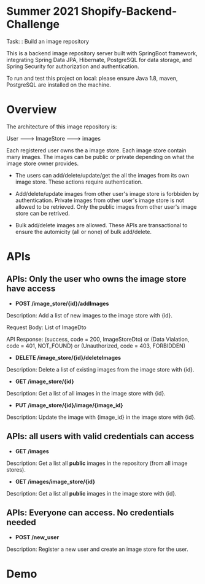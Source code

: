 # Summer 2021 Shopify-Backend-Challenge

Task: : Build an image repository

This is a backend image repository server built with SpringBoot framework, integrating Spring Data JPA, Hibernate, PostgreSQL for data storage, and Spring Security for authorization and authentication.

To run and test this project on local: please ensure Java 1.8, maven, PostgreSQL are installed on the machine.

# Overview

The architecture of this image repository is:

User ---> ImageStore ---> images

Each registered user owns the a image store. Each image store contain many images. The images can be public or private depending on what the image store owner provides.

* The users can add/delete/update/get the all the images from its own image store. These actions require authentication.

* Add/delete/update images from other user's image store is forbbiden by authentication. 
Private images from other user's image store is not allowed to be retrieved. Only the public images from other user's image store can be retrived.

* Bulk add/delete images are allowed. These APIs are transactional to ensure the automicity (all or none) of bulk add/delete.


# APIs

<h2>APIs: Only the user who owns the image store have access</h2>

- **POST   /image_store/{id}/addImages**

Description: Add a list of new images to the image store with {id}. 

Request Body: List of ImageDto

API Response: (success, code = 200, ImageStoreDto) or (Data Vialation, code = 401,  NOT_FOUND) or (Unauthorized, code = 403, FORBIDDEN)


-  **DELETE   /image_store/{id}/deleteImages**

Description: Delete a list of existing images from the image store with {id}. 

-  **GET   /image_store/{id}**

Description: Get a list of all images in the image store with {id}. 

-  **PUT   /image_store/{id}/image/{image_id}**

Description: Update the image with {image_id} in the image store with {id}. 



<h2>APIs: all users with valid credentials can access</h2>

-  **GET  /images**

Description: Get a list all **public** images in the repository (from all image stores). 

-  **GET  /images/image_store/{id}**

Description: Get a list all **public** images in the image store with {id}.


<h2>APIs: Everyone can access. No credentials needed</h2>

- **POST /new_user**

Description: Register a new user and create an image store for the user. 


# Demo








